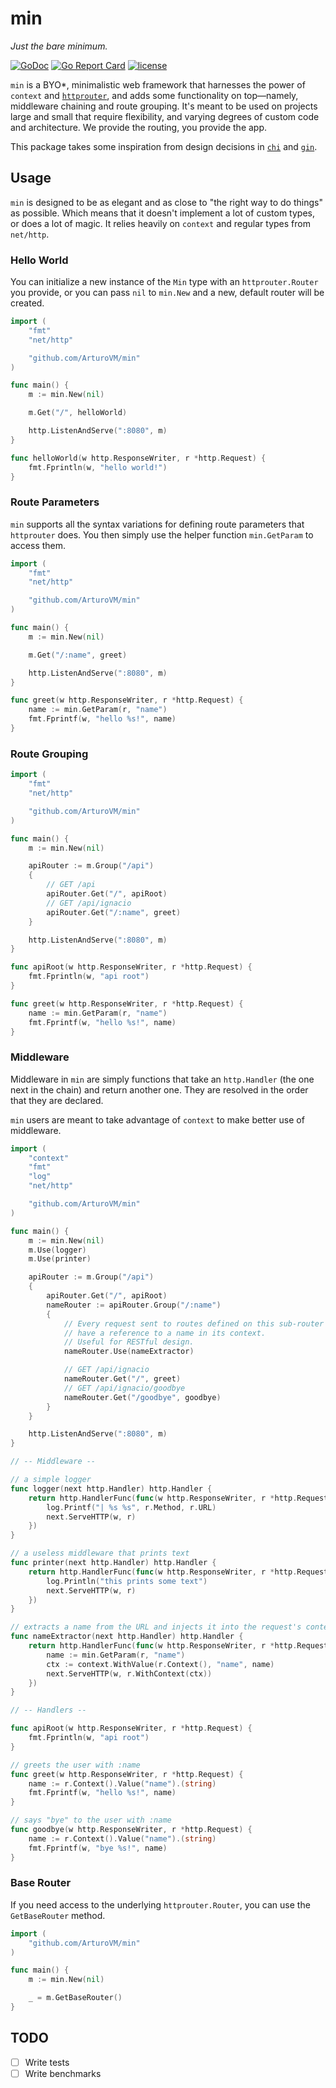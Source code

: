 # min

_Just the bare minimum._

[![GoDoc](https://godoc.org/github.com/arturovm/min?status.svg)](https://godoc.org/github.com/arturovm/min)
[![Go Report Card](https://goreportcard.com/badge/github.com/arturovm/min)](https://goreportcard.com/report/github.com/arturovm/min)
[![license](https://img.shields.io/github/license/mashape/apistatus.svg)]()

`min` is a BYO\*, minimalistic web framework that harnesses the power of
`context` and [`httprouter`](https://github.com/julienschmidt/httprouter), and
adds some functionality on top—namely, middleware chaining and route grouping.
It's meant to be used on projects large and small that require flexibility, and
varying degrees of custom code and architecture. We provide the routing, you
provide the app.

This package takes some inspiration from design decisions in [`chi`](https://github.com/pressly/chi)
and [`gin`](https://github.com/gin-gonic/gin).

## Usage

`min` is designed to be as elegant and as close to "the right way to do things"
as possible. Which means that it doesn't implement a lot of custom types, or
does a lot of magic. It relies heavily on `context` and regular types from
`net/http`.

### Hello World

You can initialize a new instance of the `Min` type with an `httprouter.Router`
you provide, or you can pass `nil` to `min.New` and a new, default router will
be created.

``` go
import (
    "fmt"
    "net/http"

    "github.com/ArturoVM/min"
)

func main() {
    m := min.New(nil)

    m.Get("/", helloWorld)

    http.ListenAndServe(":8080", m)
}

func helloWorld(w http.ResponseWriter, r *http.Request) {
    fmt.Fprintln(w, "hello world!")
}
```

### Route Parameters

`min` supports all the syntax variations for defining route parameters that
`httprouter` does. You then simply use the helper function `min.GetParam` to
access them.

``` go
import (
    "fmt"
    "net/http"

    "github.com/ArturoVM/min"
)

func main() {
    m := min.New(nil)

    m.Get("/:name", greet)

    http.ListenAndServe(":8080", m)
}

func greet(w http.ResponseWriter, r *http.Request) {
    name := min.GetParam(r, "name")
    fmt.Fprintf(w, "hello %s!", name)
}
```

### Route Grouping

``` go
import (
    "fmt"
    "net/http"

    "github.com/ArturoVM/min"
)

func main() {
    m := min.New(nil)

    apiRouter := m.Group("/api")
    {
        // GET /api
        apiRouter.Get("/", apiRoot)
        // GET /api/ignacio
        apiRouter.Get("/:name", greet)
    }

    http.ListenAndServe(":8080", m)
}

func apiRoot(w http.ResponseWriter, r *http.Request) {
    fmt.Fprintln(w, "api root")
}

func greet(w http.ResponseWriter, r *http.Request) {
    name := min.GetParam(r, "name")
    fmt.Fprintf(w, "hello %s!", name)
}
```

### Middleware

Middleware in `min` are simply functions that take an `http.Handler` (the one
next in the chain) and return another one. They are resolved in the order that
they are declared.

`min` users are meant to take advantage of `context` to make better use of
middleware.

``` go
import (
    "context"
    "fmt"
    "log"
    "net/http"

    "github.com/ArturoVM/min"
)

func main() {
    m := min.New(nil)
    m.Use(logger)
    m.Use(printer)

    apiRouter := m.Group("/api")
    {
        apiRouter.Get("/", apiRoot)
        nameRouter := apiRouter.Group("/:name")
        {
            // Every request sent to routes defined on this sub-router will now
            // have a reference to a name in its context.
            // Useful for RESTful design.
            nameRouter.Use(nameExtractor)

            // GET /api/ignacio
            nameRouter.Get("/", greet)
            // GET /api/ignacio/goodbye
            nameRouter.Get("/goodbye", goodbye)
        }
    }

    http.ListenAndServe(":8080", m)
}

// -- Middleware --

// a simple logger
func logger(next http.Handler) http.Handler {
    return http.HandlerFunc(func(w http.ResponseWriter, r *http.Request) {
        log.Printf("| %s %s", r.Method, r.URL)
        next.ServeHTTP(w, r)
    })
}

// a useless middleware that prints text
func printer(next http.Handler) http.Handler {
    return http.HandlerFunc(func(w http.ResponseWriter, r *http.Request) {
        log.Println("this prints some text")
        next.ServeHTTP(w, r)
    })
}

// extracts a name from the URL and injects it into the request's context
func nameExtractor(next http.Handler) http.Handler {
    return http.HandlerFunc(func(w http.ResponseWriter, r *http.Request) {
        name := min.GetParam(r, "name")
        ctx := context.WithValue(r.Context(), "name", name)
        next.ServeHTTP(w, r.WithContext(ctx))
    })
}

// -- Handlers --

func apiRoot(w http.ResponseWriter, r *http.Request) {
    fmt.Fprintln(w, "api root")
}

// greets the user with :name
func greet(w http.ResponseWriter, r *http.Request) {
    name := r.Context().Value("name").(string)
    fmt.Fprintf(w, "hello %s!", name)
}

// says "bye" to the user with :name
func goodbye(w http.ResponseWriter, r *http.Request) {
    name := r.Context().Value("name").(string)
    fmt.Fprintf(w, "bye %s!", name)
}
```

### Base Router

If you need access to the underlying `httprouter.Router`, you can use the
`GetBaseRouter` method.

``` go
import (
    "github.com/ArturoVM/min"
)

func main() {
    m := min.New(nil)

    _ = m.GetBaseRouter()
}
```

## TODO

- [ ] Write tests
- [ ] Write benchmarks
